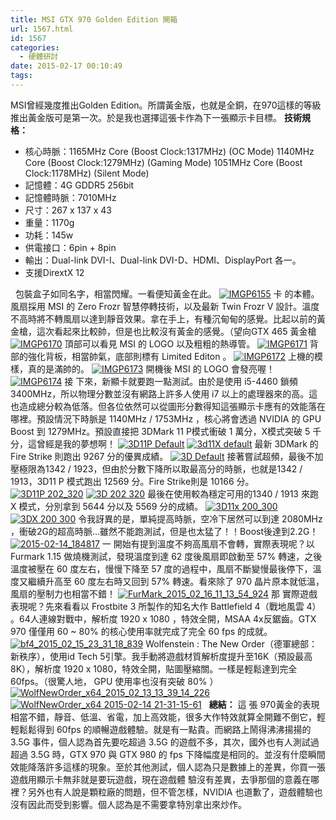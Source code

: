 ```yaml
---
title: MSI GTX 970 Golden Edition 開箱
url: 1567.html
id: 1567
categories:
  - 硬體研討
date: 2015-02-17 00:10:49
tags:
---
```


MSI曾經幾度推出Golden Edition。所謂黃金版，也就是全銅，在970這樣的等級推出黃金版可是第一次。於是我也選擇這張卡作為下一張顯示卡目標。 **技術規格：**

*   核心時脈：1165MHz Core (Boost Clock:1317MHz) (OC Mode) 1140MHz Core (Boost Clock:1279MHz) (Gaming Mode) 1051MHz Core (Boost Clock:1178MHz) (Silent Mode)
*   記憶體：4G GDDR5 256bit
*   記憶體時脈：7010MHz
*   尺寸：267 x 137 x 43
*   重量：1170g
*   功耗：145w
*   供電接口：6pin + 8pin
*   輸出：Dual-link DVI-I、Dual-link DVI-D、HDMI、DisplayPort 各一。
*   支援DirextX 12

  包裝盒子如同名字，相當閃耀。一看便知黃金在此。 [![IMGP6155](/images/2015/02/IMGP6155-1920x1271.jpg)](/images/2015/02/IMGP6155.jpg) 卡 的本體。風扇採用 MSI 的 Zero Frozr 智慧停轉技術，以及最新 Twin Frozr V 設計。溫度不高時將不轉風扇以達到靜音效果。拿在手上，有種沉甸甸的感覺。比起以前的黃金槍，這次看起來比較帥，但是也比較沒有黃金的感覺。（望向GTX 465 黃金槍 [![IMGP6170](/images/2015/02/IMGP6170-1920x1271.jpg)](/images/2015/02/IMGP6170.jpg) 頂部可以看見 MSI 的 LOGO 以及粗粗的熱導管。 [![IMGP6171](/images/2015/02/IMGP6171-1920x1271.jpg)](/images/2015/02/IMGP6171.jpg) 背部的強化背板，相當帥氣，底部則標有 Limited Editon 。 [![IMGP6172](/images/2015/02/IMGP6172-1920x1271.jpg)](/images/2015/02/IMGP6172.jpg) 上機的模樣，真的是滿帥的。 [![IMGP6173](/images/2015/02/IMGP6173-1920x1271.jpg)](/images/2015/02/IMGP6173.jpg) 開機後 MSI 的 LOGO 會發亮喔！ [![IMGP6174](/images/2015/02/IMGP6174-1920x1271.jpg)](/images/2015/02/IMGP6174.jpg) 接 下來，新顯卡就要跑一點測試。由於是使用 i5-4460 鎖頻 3400MHz，所以物理分數並沒有網路上許多人使用 i7 以上的處理器來的高。這也造成總分較為低落。但各位依然可以從圖形分數得知這張顯示卡應有的效能落在哪裡。預設情況下時脈是 1140MHz / 1753MHz ，核心將會透過 NVIDIA 的 GPU Boost 到 1279MHz。預設直接把 3DMark 11 P模式衝破 1 萬分，X模式突破 5 千分，這曾經是我的夢想啊！ [![3D11P Default](/images/2015/02/3D11P-Default.jpg)](/images/2015/02/3D11P-Default.jpg) [![3d11X default](/images/2015/02/3d11X-default.jpg)](/images/2015/02/3d11X-default.jpg) 最新 3DMark 的 Fire Strike 則跑出 9267 分的優異成績。 [![3D Default](/images/2015/02/3D-Default.jpg)](/images/2015/02/3D-Default.jpg) 接著嘗試超頻，最後不加壓極限為1342 / 1923，但由於分數下降所以取最高分的時脈，也就是1342 / 1913，3D11 P 模式跑出 12569 分。Fire Strike則是 10166 分。 [![3D11P 202_320](/images/2015/02/3D11P-202_320.jpg)](/images/2015/02/3D11P-202_320.jpg) [![3D 202 320](/images/2015/02/3D-202-320.jpg)](/images/2015/02/3D-202-320.jpg) 最後在使用較為穩定可用的1340 / 1913 來跑 X 模式，分別拿到 5644 分以及 5569 分的成績。 [![3D11x 200_300](/images/2015/02/3D11x-200_300.jpg)](/images/2015/02/3D11x-200_300.jpg) [![3DX 200 300](/images/2015/02/3DX-200-300.jpg)](/images/2015/02/3DX-200-300.jpg) 令我訝異的是，單純提高時脈，空冷下居然可以到達 2080MHz ，衝破2G的超高時脈...雖然不能跑測試，但是也太猛了！！Boost後達到2.2G！ [![2015-02-14_184817](/images/2015/02/2015-02-14_184817.jpg)](/images/2015/02/2015-02-14_184817.jpg) 一 開始有提到溫度不夠高風扇不會轉，實際表現呢？以 Furmark 1.15 做燒機測試，發現溫度到達 62 度後風扇即啟動至 57% 轉速，之後溫度被壓在 60 度左右，慢慢下降至 57 度的過程中，風扇不斷變慢最後停下，溫度又繼續升高至 60 度左右時又回到 57% 轉速。看來除了 970 晶片原本就低溫，風扇的壓制力也相當不錯！ [![FurMark_2015_02_16_11_13_54_924](/images/2015/02/FurMark_2015_02_16_11_13_54_924.jpg)](/images/2015/02/FurMark_2015_02_16_11_13_54_924.jpg) 那 實際遊戲表現呢？先來看看以 Frostbite 3 所製作的知名大作 Battlefield 4（戰地風雲 4） 。64人連線對戰中，解析度 1920 x 1080 ，特效全開，MSAA 4x反鋸齒。GTX 970 僅僅用 60 ~ 80% 的核心使用率就完成了完全 60 fps 的成就。 [![bf4_2015_02_15_23_31_18_839](/images/2015/02/bf4_2015_02_15_23_31_18_839.jpg)](/images/2015/02/bf4_2015_02_15_23_31_18_839.jpg) Wolfenstein : The New Order（德軍總部：新秩序），使用id Tech 5引擎。我手動將遊戲材質解析度提升至16K（預設最高8K），解析度 1920 x 1080，特效全開，貼圖壓縮關。一樣是輕鬆達到完全 60fps。（很驚人地， GPU 使用率也沒有突破 80% ） [![WolfNewOrder_x64_2015_02_13_13_39_14_226](/images/2015/02/WolfNewOrder_x64_2015_02_13_13_39_14_226.jpg)](/images/2015/02/WolfNewOrder_x64_2015_02_13_13_39_14_226.jpg) [![WolfNewOrder_x64 2015-02-14 21-31-15-61](/images/2015/02/WolfNewOrder_x64-2015-02-14-21-31-15-61.jpg)](/images/2015/02/WolfNewOrder_x64-2015-02-14-21-31-15-61.jpg)   **總結：** 這 張 970黃金的表現相當不錯，靜音、低溫、省電，加上高效能，很多大作特效就算全開難不倒它，輕輕鬆鬆得到 60fps 的順暢遊戲體驗。就是有一點貴。而網路上鬧得沸沸揚揚的 3.5G 事件，個人認為首先要吃超過 3.5G 的遊戲不多，其次，國外也有人測試過超過 3.5G 時，GTX 970 與 GTX 980 的 fps 下降幅度是相同的。並沒有什麼瞬間效能降落許多這樣的現象。至於其他測試，個人認為只是數據上的差異，你買一張遊戲用顯示卡無非就是要玩遊戲，現在遊戲體 驗沒有差異，去爭那個的意義在哪裡？另外也有人說是顆粒廠的問題，但不管怎樣，NVIDIA 也道歉了，遊戲體驗也沒有因此而受到影響。個人認為是不需要拿特別拿出來炒作。